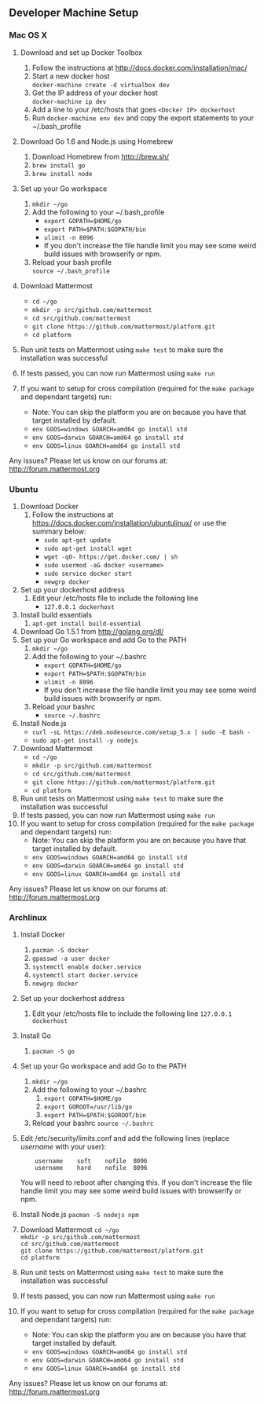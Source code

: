 Developer Machine Setup
-----------------------------

### Mac OS X ###

1. Download and set up Docker Toolbox
	1. Follow the instructions at http://docs.docker.com/installation/mac/
	2. Start a new docker host  
		`docker-machine create -d virtualbox dev`
	2. Get the IP address of your docker host  
		`docker-machine ip dev`
	3. Add a line to your /etc/hosts that goes `<Docker IP> dockerhost`
	4. Run `docker-machine env dev` and copy the export statements to your ~/.bash_profile
2. Download Go 1.6 and Node.js using Homebrew
	1. Download Homebrew from http://brew.sh/
	2. `brew install go`
	3. `brew install node`
3. Set up your Go workspace
	1. `mkdir ~/go`
	2. Add the following to your ~/.bash_profile  
		- `export GOPATH=$HOME/go`  
		- `export PATH=$PATH:$GOPATH/bin`  
		- `ulimit -n 8096`  
		- If you don't increase the file handle limit you may see some weird build issues with browserify or npm.  
	3. Reload your bash profile  
		`source ~/.bash_profile`
4. Download Mattermost  
	- `cd ~/go`  
	- `mkdir -p src/github.com/mattermost`  
	- `cd src/github.com/mattermost`  
	- `git clone https://github.com/mattermost/platform.git`  
	- `cd platform`

5. Run unit tests on Mattermost using `make test` to make sure the installation was successful
6. If tests passed, you can now run Mattermost using `make run`
7. If you want to setup for cross compilation (required for the `make package` and dependant targets) run:
    - Note: You can skip the platform you are on because you have that target installed by default. 
    - `env GOOS=windows GOARCH=amd64 go install std`
    - `env GOOS=darwin GOARCH=amd64 go install std`
    - `env GOOS=linux GOARCH=amd64 go install std`

Any issues? Please let us know on our forums at: http://forum.mattermost.org

### Ubuntu ###

1. Download Docker
	1. Follow the instructions at https://docs.docker.com/installation/ubuntulinux/ or use the summary below:  
		- `sudo apt-get update`  
		- `sudo apt-get install wget`  
		- `wget -qO- https://get.docker.com/ | sh`  
		- `sudo usermod -aG docker <username>`  
		- `sudo service docker start`  
		- `newgrp docker`
2. Set up your dockerhost address
	1. Edit your /etc/hosts file to include the following line  
		- `127.0.0.1 dockerhost`
3. Install build essentials
	1. `apt-get install build-essential`
4. Download Go 1.5.1 from http://golang.org/dl/
5. Set up your Go workspace and add Go to the PATH
	1. `mkdir ~/go`
	2. Add the following to your ~/.bashrc  
		- `export GOPATH=$HOME/go`  
		- `export PATH=$PATH:$GOPATH/bin`  
		- `ulimit -n 8096`  
		- If you don't increase the file handle limit you may see some weird build issues with browserify or npm.  
	3. Reload your bashrc  
		- `source ~/.bashrc`
6. Install Node.js  
	- `curl -sL https://deb.nodesource.com/setup_5.x | sudo -E bash -`  
	- `sudo apt-get install -y nodejs`
7. Download Mattermost  
	- `cd ~/go`  
	- `mkdir -p src/github.com/mattermost`  
	- `cd src/github.com/mattermost`  
	- `git clone https://github.com/mattermost/platform.git`  
	- `cd platform`
8. Run unit tests on Mattermost using `make test` to make sure the installation was successful
9. If tests passed, you can now run Mattermost using `make run`
10. If you want to setup for cross compilation (required for the `make package` and dependant targets) run:
    - Note: You can skip the platform you are on because you have that target installed by default. 
    - `env GOOS=windows GOARCH=amd64 go install std`
    - `env GOOS=darwin GOARCH=amd64 go install std`
    - `env GOOS=linux GOARCH=amd64 go install std`

Any issues? Please let us know on our forums at: http://forum.mattermost.org

### Archlinux ###

1. Install Docker
	1. `pacman -S docker`
	2. `gpasswd -a user docker`
	3. `systemctl enable docker.service`
	4. `systemctl start docker.service`
	5. `newgrp docker`
2. Set up your dockerhost address
	1. Edit your /etc/hosts file to include the following line
		`127.0.0.1 dockerhost`
3. Install Go
	1. `pacman -S go`
4. Set up your Go workspace and add Go to the PATH
	1. `mkdir ~/go`
	2. Add the following to your ~/.bashrc
		1. `export GOPATH=$HOME/go`
		2. `export GOROOT=/usr/lib/go`
		3. `export PATH=$PATH:$GOROOT/bin`
	3. Reload your bashrc
		`source ~/.bashrc`
4. Edit /etc/security/limits.conf and add the following lines (replace *username* with your user):

	```
		username	soft	nofile	8096  
		username	hard	nofile	8096  
	```

	You will need to reboot after changing this. If you don't increase the file handle limit you may see some weird build issues with browserify or npm.
5. Install Node.js
	`pacman -S nodejs npm`
6. Download Mattermost
	`cd ~/go`  
	`mkdir -p src/github.com/mattermost`  
	`cd src/github.com/mattermost`  
	`git clone https://github.com/mattermost/platform.git`  
	`cd platform`  
7. Run unit tests on Mattermost using `make test` to make sure the installation was successful
8. If tests passed, you can now run Mattermost using `make run`
9. If you want to setup for cross compilation (required for the `make package` and dependant targets) run:
    - Note: You can skip the platform you are on because you have that target installed by default. 
    - `env GOOS=windows GOARCH=amd64 go install std`
    - `env GOOS=darwin GOARCH=amd64 go install std`
    - `env GOOS=linux GOARCH=amd64 go install std`

Any issues? Please let us know on our forums at: http://forum.mattermost.org

